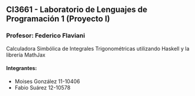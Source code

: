 ## CI3661 - Laboratorio de Lenguajes de Programación 1 (Proyecto I)
### Profesor: Federico Flaviani 

Calculadora Simbólica de Integrales Trigonométricas utilizando Haskell y la librería MathJax

#### Integrantes:
* Moises González 11-10406 
* Fabio Suárez    12-10578

